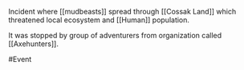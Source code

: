 Incident where [[mudbeasts]] spread through [[Cossak Land]] which threatened local ecosystem and [[Human]] population.

It was stopped by group of adventurers from organization called [[Axehunters]].

#Event 